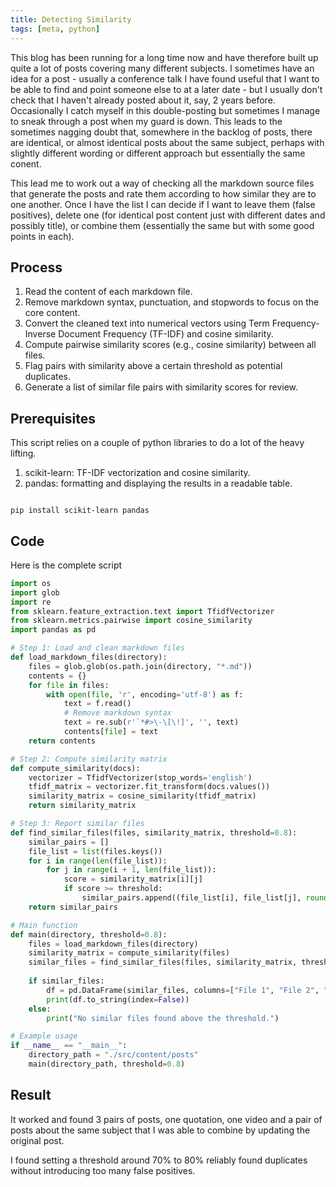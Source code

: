 ```yaml
---
title: Detecting Similarity
tags: [meta, python]
---
```


This blog has been running for a long time now and have therefore built up quite a lot of posts covering many different subjects. I sometimes have an 
idea for a post - usually a conference talk I have found useful that I want to be able to find and point someone else to at a later date - but I usually 
don't check that I haven't already posted about it, say, 2 years before. Occasionally I catch myself in this double-posting but sometimes I manage to 
sneak through a post when my guard is down. This leads to the sometimes nagging doubt that, somewhere in the backlog of posts, there are identical, or 
almost identical posts about the same subject, perhaps with slightly different wording or different approach but essentially the same conent.

This lead me to work out a way of checking all the markdown source files that generate the posts and rate them according to how similar they are to one another. 
Once I have the list I can decide if I want to leave them (false positives), delete one (for identical post content just with different dates and possibly title),
or combine them (essentially the same but with some good points in each).

## Process 

1. Read the content of each markdown file.
1. Remove markdown syntax, punctuation, and stopwords to focus on the core content.
1. Convert the cleaned text into numerical vectors using Term Frequency-Inverse Document Frequency (TF-IDF) and cosine similarity.
1. Compute pairwise similarity scores (e.g., cosine similarity) between all files.
1. Flag pairs with similarity above a certain threshold as potential duplicates.
1. Generate a list of similar file pairs with similarity scores for review.

## Prerequisites

This script relies on a couple of python libraries to do a lot of the heavy lifting.

1. scikit-learn: TF-IDF vectorization and cosine similarity.
1. pandas: formatting and displaying the results in a readable table.

```shell

pip install scikit-learn pandas

```


## Code

Here is the complete script

```python
import os
import glob
import re
from sklearn.feature_extraction.text import TfidfVectorizer
from sklearn.metrics.pairwise import cosine_similarity
import pandas as pd

# Step 1: Load and clean markdown files
def load_markdown_files(directory):
    files = glob.glob(os.path.join(directory, "*.md"))
    contents = {}
    for file in files:
        with open(file, 'r', encoding='utf-8') as f:
            text = f.read()
            # Remove markdown syntax
            text = re.sub(r'`*#>\-\[\!]', '', text)
            contents[file] = text
    return contents

# Step 2: Compute similarity matrix
def compute_similarity(docs):
    vectorizer = TfidfVectorizer(stop_words='english')
    tfidf_matrix = vectorizer.fit_transform(docs.values())
    similarity_matrix = cosine_similarity(tfidf_matrix)
    return similarity_matrix

# Step 3: Report similar files
def find_similar_files(files, similarity_matrix, threshold=0.8):
    similar_pairs = []
    file_list = list(files.keys())
    for i in range(len(file_list)):
        for j in range(i + 1, len(file_list)):
            score = similarity_matrix[i][j]
            if score >= threshold:
                similar_pairs.append((file_list[i], file_list[j], round(score, 3)))
    return similar_pairs

# Main function
def main(directory, threshold=0.8):
    files = load_markdown_files(directory)
    similarity_matrix = compute_similarity(files)
    similar_files = find_similar_files(files, similarity_matrix, threshold)
    
    if similar_files:
        df = pd.DataFrame(similar_files, columns=["File 1", "File 2", "Similarity"])
        print(df.to_string(index=False))
    else:
        print("No similar files found above the threshold.")

# Example usage
if __name__ == "__main__":
    directory_path = "./src/content/posts"
    main(directory_path, threshold=0.8)

```

## Result 

It worked and found 3 pairs of posts, one quotation, one video and a pair of posts about the same subject that I was able to combine by 
updating the original post. 

I found setting a threshold around 70% to 80% reliably found duplicates without introducing too many false positives.

